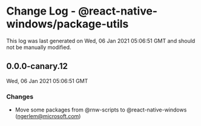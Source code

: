 # Change Log - @react-native-windows/package-utils

This log was last generated on Wed, 06 Jan 2021 05:06:51 GMT and should not be manually modified.

<!-- Start content -->

## 0.0.0-canary.12

Wed, 06 Jan 2021 05:06:51 GMT

### Changes

- Move some packages from @rnw-scripts to @react-native-windows (ngerlem@microsoft.com)
